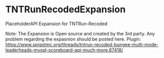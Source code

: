 # TNTRunRecodedExpansion
PlaceholderAPI Expansion for TNTRun-Recoded

Note: The Expansion is Open source and created by the 3rd party. Any problem regarding the expasnion should be posted here.
Plugin: https://www.spigotmc.org/threads/tntrun-recoded-bungee-multi-mode-leaderheads-mysql-scoreboard-api-much-more.67418/
